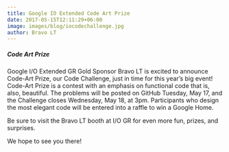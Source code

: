 ```yaml
---
title: Google IO Extended Code Art Prize
date: 2017-05-15T12:11:29+06:00
image: images/blog/iocodechallenge.jpg
author: Bravo LT
---
```

##### Code Art Prize #####
Google I/O Extended GR Gold Sponsor Bravo LT is excited to announce Code-Art Prize, our Code Challenge, just in time for this year’s big event! Code-Art Prize is a contest with an emphasis on functional code that is, also, beautiful. The problems will be posted on GitHub Tuesday, May 17, and the Challenge closes Wednesday, May 18, at 3pm. Participants who design the most elegant code will be entered into a raffle to win a Google Home.

Be sure to visit the Bravo LT booth at I/O GR for even more fun, prizes, and surprises.

We hope to see you there!
